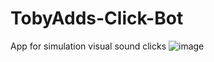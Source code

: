 # TobyAdds-Click-Bot
App for simulation visual sound clicks
![image](https://user-images.githubusercontent.com/66429886/142071065-71f5bef5-5696-4432-8613-a556d0bebc2f.png)
